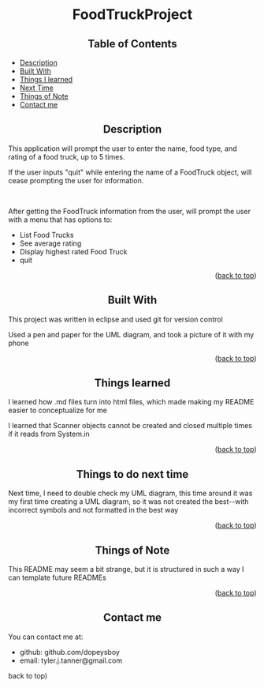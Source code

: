 <a name="readme-top"></a>
<h1 align="center">FoodTruckProject</h1>
<h2 align="center">Table of Contents</h2>
<ul>
    <li><a href="#readme-description">Description</a></li>
    <li><a href="#readme-built">Built With</a></li>
    <li><a href="#readme-learned">Things I learned</a></li>
    <li><a href="#readme-future">Next Time</a></li>
    <li><a href="#readme-note">Things of Note</a></li>
    <li><a href="#readme-contact">Contact me</a></li>
</ul>
<a name="readme-description"></a>
<h2 align="center">Description</h2>
<p>This application will prompt the user to enter the name, food type, and rating of a food truck, up to 5 times.</p>
<p>If the user inputs "quit" while entering the name of a FoodTruck object, will cease prompting the user for information.</p>
<br>
<p>After getting the FoodTruck information from the user, will prompt the user with a menu that has options to: </p>
    <ul>
        <li>List Food Trucks</li>
        <li>See average rating</li>
        <li>Display highest rated Food Truck</li>
        <li>quit</li>
    </ul>
<p align="right">(<a href="#readme-top">back to top</a>)</p>
<a name="readme-built"></a>
<h2 align="center">Built With</h2>
<p>This project was written in eclipse and used git for version control</p>
<p>Used a pen and paper for the UML diagram, and took a picture of it with my phone</p>
<p align="right">(<a href="#readme-top">back to top</a>)</p>
<a href="readme-learned"></a>
<h2 align="center">Things learned</h2>
<p>I learned how .md files turn into html files, which made making my README easier to conceptualize for me</p>
<p>I learned that Scanner objects cannot be created and closed multiple times if it reads from System.in</p>
<p align="right">(<a href="#readme-top">back to top</a>)</p>
<a href="readme-future"></a>
<h2 align="center">Things to do next time</h2>
<p>Next time, I need to double check my UML diagram, this time around it was my first time creating a UML diagram, so it was not created the best--with incorrect symbols and not formatted in the best way</p>
<p align="right">(<a href="#readme-top">back to top</a>)</p>
<a href="readme-note"></a>
<h2 align="center">Things of Note</h2>
<p>This README may seem a bit strange, but it is structured in such a way I can template future READMEs</p>
<p align="right">(<a href="#readme-top">back to top</a>)</p>
<a href="readme-contact"></a>
<h2 align="center">Contact me</h2>
<p>You can contact me at:</p>
	<ul>
		<li>github: github.com/dopeysboy</li>
		<li>email: tyler.j.tanner@gmail.com</li>
	</ul>
<p align="right>(<a href="#readme-top">back to top</a>)</p>